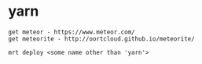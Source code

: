 yarn
====

    get meteor - https://www.meteor.com/
    get meteorite - http://oortcloud.github.io/meteorite/

    mrt deploy <some name other than 'yarn'>
